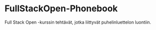 # FullStackOpen-Phonebook

Full Stack Open -kurssin tehtävät, jotka liittyvät puhelinluettelon luontiin.
